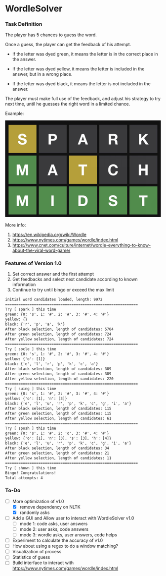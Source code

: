 # WordleSolver

### Task Definition
The player has 5 chances to guess the word.

Once a guess, the player can get the feedback of his attempt.

- If the letter was dyed green, it means the letter is in the correct place in the answer.

- If the letter was dyed yellow, it means the letter is included in the answer, but in a wrong place.

- If the letter was dyed black, it means the letter is not included in the answer.

The player must make full use of the feedback, and adjust his strategy to try next time, 
until he guesses the right word in a limited chance.

Example:

![avatar](/resource/fig/readme/wordle_example.png)

More info:

1. https://en.wikipedia.org/wiki/Wordle
2. https://www.nytimes.com/games/wordle/index.html
3. https://www.cnet.com/culture/internet/wordle-everything-to-know-about-the-viral-word-game/

### Features of Version 1.0

1. Set correct answer and the first attempt
2. Get feedbacks and select next candidate according to known information
3. Continue to try until bingo or exceed the max limit

```text
initial word candidates loaded, length: 9972
============================================================
Try [ spark ] this time
green: {0: 's', 1: '#', 2: '#', 3: '#', 4: '#'}
yellow: {}
black: {'r', 'p', 'a', 'k'}
After black selection, length of candidates: 5704
After green selection, length of candidates: 724
After yellow selection, length of candidates: 724
============================================================
Try [ socle ] this time
green: {0: 's', 1: '#', 2: '#', 3: '#', 4: '#'}
yellow: {'o': [1]}
black: {'e', 'l', 'r', 'p', 'k', 'c', 'a'}
After black selection, length of candidates: 389
After green selection, length of candidates: 389
After yellow selection, length of candidates: 220
============================================================
Try [ suing ] this time
green: {0: 's', 1: '#', 2: '#', 3: '#', 4: '#'}
yellow: {'o': [1], 'n': [3]}
black: {'e', 'l', 'u', 'r', 'p', 'k', 'c', 'g', 'i', 'a'}
After black selection, length of candidates: 115
After green selection, length of candidates: 115
After yellow selection, length of candidates: 61
============================================================
Try [ sposh ] this time
green: {0: 's', 1: '#', 2: 'o', 3: '#', 4: '#'}
yellow: {'o': [1], 'n': [3], 's': [3], 'h': [4]}
black: {'e', 'l', 'u', 'r', 'p', 'k', 'c', 'g', 'i', 'a'}
After black selection, length of candidates: 34
After green selection, length of candidates: 21
After yellow selection, length of candidates: 11
============================================================
Try [ shown ] this time
Bingo! Congratulations!
Total attempts: 4
```

### To-Do

- [ ] More optimization of v1.0
  - [x] remove dependency on NLTK
  - [x] randomly asks
- [ ] Add a GUI and Allow user to interact with WordleSolver v1.0
  - [ ] mode 1: code asks, user answers
  - [ ] mode 2: user asks, code answers
  - [ ] mode 3: wordle asks, user answers, code helps
- [ ] Experiment to calculate the accuracy of v1.0
- [ ] How about using a regex to do a window matching?
- [ ] Visualization of process
- [ ] Statistics of guess
- [ ] Build interface to interact with https://www.nytimes.com/games/wordle/index.html
